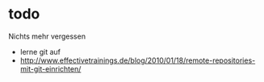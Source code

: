todo
====

Nichts mehr vergessen

- lerne git auf 
- http://www.effectivetrainings.de/blog/2010/01/18/remote-repositories-mit-git-einrichten/
